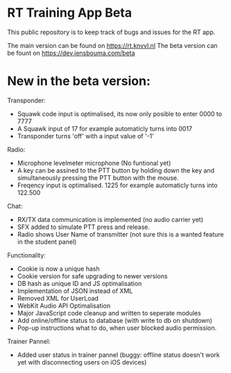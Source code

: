 # RT Training App Beta

This public repository is to keep track of bugs and issues for the RT app.

The main version can be found on https://rt.knvvl.nl
The beta version can be fount on https://dev.jensbouma.com/beta

# New in the beta version:
Transponder:
- Squawk code input is optimalised, its now only posible to enter 0000 to 7777
- A Squawk input of 17 for example automaticly turns into 0017
- Transponder turns 'off' with a input value of '-1'

Radio:
- Microphone levelmeter microphone (No funtional yet)
- A key can be assined to the PTT button by holding down the key and simultaneously pressing the PTT button with the mouse.
- Freqency input is optimalised. 1225 for example automaticly turns into 122.500

Chat:
- RX/TX data communication is implemented (no audio carrier yet)
- SFX added to simulate PTT press and release.
- Radio shows User Name of transmitter (not sure this is a wanted feature in the student panel)

Functionality:
- Cookie is now a unique hash
- Cookie version for safe upgrading to newer versions
- DB hash as unique ID and JS optimalisation
- Implementation of JSON instead of XML
- Removed XML for UserLoad
- WebKit Audio API Optimalisation
- Major JavaScript code cleanup and written to seperate modules
- Add online/offline status to database (with write to db on shutdown)
- Pop-up instructions what to do, when user blocked audio permission.

Trainer Pannel:
- Added user status in trainer pannel (buggy: offline status doesn't work yet with disconnecting users on iOS devices)
